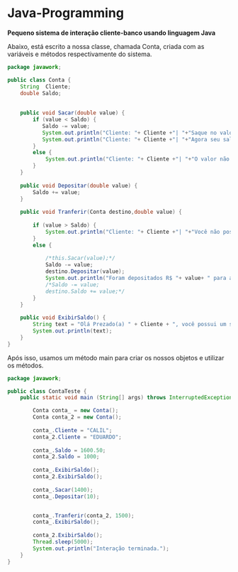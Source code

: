 # Java-Programming
**Pequeno sistema de interação cliente-banco usando linguagem Java**

Abaixo, está escrito a nossa classe, chamada Conta, criada com as variáveis e métodos respectivamente do sistema.
~~~~java
package javawork;

public class Conta {
	String  Cliente;
	double Saldo;
	
	
	public void Sacar(double value) {
		if (value < Saldo) {
		   Saldo -= value;
		   System.out.println("Cliente: "+ Cliente +"| "+"Saque no valor de R$ " + value + " realizado com sucesso!");
		   System.out.println("Cliente: "+ Cliente +"| "+"Agora seu saldo é de R$ " + Saldo);
		}
		else {
			System.out.println("Cliente: "+ Cliente +"| "+"O valor não possui no seu Saldo no momento.\nTente outro valor.");
		}
	}
	
	public void Depositar(double value) {
		Saldo += value;
	}
	
	public void Tranferir(Conta destino,double value) {
		 
		if (value > Saldo) {
			System.out.println("Cliente: "+ Cliente +"| "+"Você não possui saldo suficiente para tranferir.");
		}
		else {
			
			/*this.Sacar(value);*/
			Saldo -= value;
			destino.Depositar(value);
			System.out.println("Foram depositados R$ "+ value+ " para a conta do Cliente " + destino.Cliente);
			/*Saldo -= value;
			destino.Saldo += value;*/
		}	
	}
	
	public void ExibirSaldo() {
		String text = "Olá Prezado(a) " + Cliente + ", você possui um saldo de R$ " + Saldo;
		System.out.println(text);
	}
}

~~~~

Após isso, usamos um método main para criar os nossos objetos e utilizar os métodos.
~~~~java
package javawork;

public class ContaTeste {
	public static void main (String[] args) throws InterruptedException {

		Conta conta_ = new Conta();
		Conta conta_2 = new Conta();
		
		conta_.Cliente = "CALIL";
		conta_2.Cliente = "EDUARDO";
		
		conta_.Saldo = 1600.50;
		conta_2.Saldo = 1000;
		
		conta_.ExibirSaldo();
		conta_2.ExibirSaldo();
		
		conta_.Sacar(1400);
		conta_.Depositar(10);


		conta_.Tranferir(conta_2, 1500);
		conta_.ExibirSaldo();
		
		conta_2.ExibirSaldo();
		Thread.sleep(5000);
		System.out.println("Interação terminada.");
	}
}


~~~~
